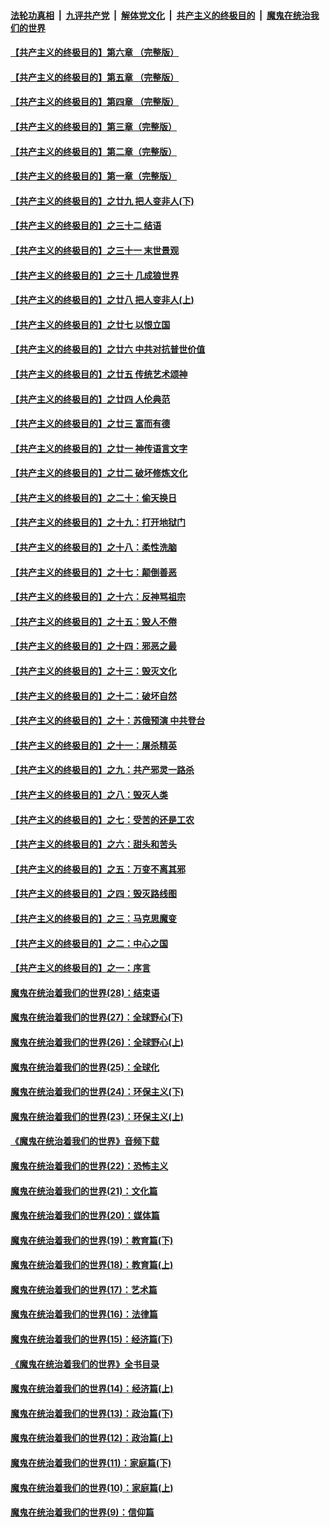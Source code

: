 

####  [法轮功真相](../../../../basic/blob/master/README.md?t=05150201) &nbsp;|&nbsp; [九评共产党](../../../../9ping.md/blob/master/README.md?t=05150201) &nbsp;|&nbsp; [解体党文化](../../../../jtdwh.md/blob/master/README.md?t=05150201)  &nbsp;|&nbsp; [共产主义的终极目的](../../../../gczydzjmd.md/blob/master/README.md?t=05150201) &nbsp;|&nbsp; [魔鬼在统治我们的世界](../../../../mgztzwmdsj.md/blob/master/README.md?t=05150201) 

#### [【共产主义的终极目的】第六章 （完整版）](../pages/nsc422/n11428913.md?t=05150201) 

#### [【共产主义的终极目的】第五章 （完整版）](../pages/nsc422/n11428912.md?t=05150201) 

#### [【共产主义的终极目的】第四章 （完整版）](../pages/nsc422/n11428907.md?t=05150201) 

#### [【共产主义的终极目的】第三章（完整版）](../pages/nsc422/n11428848.md?t=05150201) 

#### [【共产主义的终极目的】第二章（完整版）](../pages/nsc422/n11428831.md?t=05150201) 

#### [【共产主义的终极目的】第一章（完整版）](../pages/nsc422/n11417651.md?t=05150201) 

#### [【共产主义的终极目的】之廿九 把人变非人(下)](../pages/nsc422/n11344140.md?t=05150201) 

#### [【共产主义的终极目的】之三十二 结语](../pages/nsc422/n11360535.md?t=05150201) 

#### [【共产主义的终极目的】之三十一 末世景观](../pages/nsc422/n11351129.md?t=05150201) 

#### [【共产主义的终极目的】之三十 几成狼世界](../pages/nsc422/n11348280.md?t=05150201) 

#### [【共产主义的终极目的】之廿八 把人变非人(上)](../pages/nsc422/n11340492.md?t=05150201) 

#### [【共产主义的终极目的】之廿七 以恨立国](../pages/nsc422/n11336944.md?t=05150201) 

#### [【共产主义的终极目的】之廿六 中共对抗普世价值](../pages/nsc422/n11324785.md?t=05150201) 

#### [【共产主义的终极目的】之廿五 传统艺术颂神](../pages/nsc422/n11296396.md?t=05150201) 

#### [【共产主义的终极目的】之廿四 人伦典范](../pages/nsc422/n11296397.md?t=05150201) 

#### [【共产主义的终极目的】之廿三 富而有德](../pages/nsc422/n11283598.md?t=05150201) 

#### [【共产主义的终极目的】之廿一 神传语言文字](../pages/nsc422/n11263265.md?t=05150201) 

#### [【共产主义的终极目的】之廿二 破坏修炼文化](../pages/nsc422/n11245728.md?t=05150201) 

#### [【共产主义的终极目的】之二十：偷天换日](../pages/nsc422/n11238846.md?t=05150201) 

#### [【共产主义的终极目的】之十九：打开地狱门](../pages/nsc422/n11206376.md?t=05150201) 

#### [【共产主义的终极目的】之十八：柔性洗脑](../pages/nsc422/n11199994.md?t=05150201) 

#### [【共产主义的终极目的】之十七：颠倒善恶](../pages/nsc422/n11179782.md?t=05150201) 

#### [【共产主义的终极目的】之十六：反神骂祖宗](../pages/nsc422/n11166798.md?t=05150201) 

#### [【共产主义的终极目的】之十五：毁人不倦](../pages/nsc422/n11166792.md?t=05150201) 

#### [【共产主义的终极目的】之十四：邪恶之最](../pages/nsc422/n11150249.md?t=05150201) 

#### [【共产主义的终极目的】之十三：毁灭文化](../pages/nsc422/n11135227.md?t=05150201) 

#### [【共产主义的终极目的】之十二：破坏自然](../pages/nsc422/n11135214.md?t=05150201) 

#### [【共产主义的终极目的】之十：苏俄预演 中共登台](../pages/nsc422/n11118424.md?t=05150201) 

#### [【共产主义的终极目的】之十一：屠杀精英](../pages/nsc422/n11118442.md?t=05150201) 

#### [【共产主义的终极目的】之九：共产邪灵一路杀](../pages/nsc422/n11114139.md?t=05150201) 

#### [【共产主义的终极目的】之八：毁灭人类](../pages/nsc422/n11108503.md?t=05150201) 

#### [【共产主义的终极目的】之七：受苦的还是工农](../pages/nsc422/n11101809.md?t=05150201) 

#### [【共产主义的终极目的】之六：甜头和苦头](../pages/nsc422/n11096971.md?t=05150201) 

#### [【共产主义的终极目的】之五：万变不离其邪](../pages/nsc422/n11091285.md?t=05150201) 

#### [【共产主义的终极目的】之四：毁灭路线图](../pages/nsc422/n11086284.md?t=05150201) 

#### [【共产主义的终极目的】之三：马克思魔变](../pages/nsc422/n11061941.md?t=05150201) 

#### [【共产主义的终极目的】之二：中心之国](../pages/nsc422/n11047728.md?t=05150201) 

#### [【共产主义的终极目的】之一：序言](../pages/nsc422/n11086077.md?t=05150201) 

#### [魔鬼在统治着我们的世界(28)：结束语](../pages/nsc422/n10936246.md?t=05150201) 

#### [魔鬼在统治着我们的世界(27)：全球野心(下)](../pages/nsc422/n10928319.md?t=05150201) 

#### [魔鬼在统治着我们的世界(26)：全球野心(上)](../pages/nsc422/n10900318.md?t=05150201) 

#### [魔鬼在统治着我们的世界(25)：全球化](../pages/nsc422/n10788205.md?t=05150201) 

#### [魔鬼在统治着我们的世界(24)：环保主义(下)](../pages/nsc422/n10695307.md?t=05150201) 

#### [魔鬼在统治着我们的世界(23)：环保主义(上)](../pages/nsc422/n10688613.md?t=05150201) 

#### [《魔鬼在统治着我们的世界》音频下载](../pages/nsc422/n10635553.md?t=05150201) 

#### [魔鬼在统治着我们的世界(22)：恐怖主义](../pages/nsc422/n10614727.md?t=05150201) 

#### [魔鬼在统治着我们的世界(21)：文化篇](../pages/nsc422/n10597706.md?t=05150201) 

#### [魔鬼在统治着我们的世界(20)：媒体篇](../pages/nsc422/n10586579.md?t=05150201) 

#### [魔鬼在统治着我们的世界(19)：教育篇(下)](../pages/nsc422/n10564808.md?t=05150201) 

#### [魔鬼在统治着我们的世界(18)：教育篇(上)](../pages/nsc422/n10526970.md?t=05150201) 

#### [魔鬼在统治着我们的世界(17)：艺术篇](../pages/nsc422/n10499093.md?t=05150201) 

#### [魔鬼在统治着我们的世界(16)：法律篇](../pages/nsc422/n10485969.md?t=05150201) 

#### [魔鬼在统治着我们的世界(15)：经济篇(下)](../pages/nsc422/n10469975.md?t=05150201) 

#### [《魔鬼在统治着我们的世界》全书目录](../pages/nsc422/n10464261.md?t=05150201) 

#### [魔鬼在统治着我们的世界(14)：经济篇(上)](../pages/nsc422/n10457370.md?t=05150201) 

#### [魔鬼在统治着我们的世界(13)：政治篇(下)](../pages/nsc422/n10448270.md?t=05150201) 

#### [魔鬼在统治着我们的世界(12)：政治篇(上)](../pages/nsc422/n10444576.md?t=05150201) 

#### [魔鬼在统治着我们的世界(11)：家庭篇(下)](../pages/nsc422/n10440961.md?t=05150201) 

#### [魔鬼在统治着我们的世界(10)：家庭篇(上)](../pages/nsc422/n10435448.md?t=05150201) 

#### [魔鬼在统治着我们的世界(9)：信仰篇](../pages/nsc422/n10432159.md?t=05150201) 

